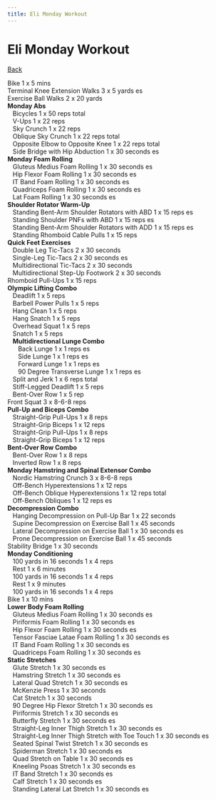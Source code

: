```yaml
---
title: Eli Monday Workout
---
```


# Eli Monday Workout

[Back](./index)

Bike 1 x 5 mins<br>
Terminal Knee Extension Walks 3 x 5 yards es<br>
Exercise Ball Walks 2 x 20 yards<br>
**Monday Abs**<br>
&nbsp;&nbsp;&nbsp;Bicycles 1 x 50 reps total<br>
&nbsp;&nbsp;&nbsp;V-Ups 1 x 22 reps<br>
&nbsp;&nbsp;&nbsp;Sky Crunch 1 x 22 reps<br>
&nbsp;&nbsp;&nbsp;Oblique Sky Crunch 1 x 22 reps total<br>
&nbsp;&nbsp;&nbsp;Opposite Elbow to Opposite Knee 1 x 22 reps total<br>
&nbsp;&nbsp;&nbsp;Side Bridge with Hip Abduction 1 x 30 seconds es<br>
**Monday Foam Rolling**<br>
&nbsp;&nbsp;&nbsp;Gluteus Medius Foam Rolling 1 x 30 seconds es<br>
&nbsp;&nbsp;&nbsp;Hip Flexor Foam Rolling 1 x 30 seconds es<br>
&nbsp;&nbsp;&nbsp;IT Band Foam Rolling 1 x 30 seconds es<br>
&nbsp;&nbsp;&nbsp;Quadriceps Foam Rolling 1 x 30 seconds es<br>
&nbsp;&nbsp;&nbsp;Lat Foam Rolling 1 x 30 seconds es<br>
**Shoulder Rotator Warm-Up**<br>
&nbsp;&nbsp;&nbsp;Standing Bent-Arm Shoulder Rotators with ABD 1 x 15 reps es<br>
&nbsp;&nbsp;&nbsp;Standing Shoulder PNFs with ABD 1 x 15 reps es<br>
&nbsp;&nbsp;&nbsp;Standing Bent-Arm Shoulder Rotators with ADD 1 x 15 reps es<br>
&nbsp;&nbsp;&nbsp;Standing Rhomboid Cable Pulls 1 x 15 reps<br>
**Quick Feet Exercises**<br>
&nbsp;&nbsp;&nbsp;Double Leg Tic-Tacs 2 x 30 seconds<br>
&nbsp;&nbsp;&nbsp;Single-Leg Tic-Tacs 2 x 30 seconds es<br>
&nbsp;&nbsp;&nbsp;Multidirectional Tic-Tacs 2 x 30 seconds<br>
&nbsp;&nbsp;&nbsp;Multidirectional Step-Up Footwork 2 x 30 seconds<br>
Rhomboid Pull-Ups 1 x 15 reps<br>
**Olympic Lifting Combo**<br>
&nbsp;&nbsp;&nbsp;Deadlift 1 x 5 reps<br>
&nbsp;&nbsp;&nbsp;Barbell Power Pulls 1 x 5 reps<br>
&nbsp;&nbsp;&nbsp;Hang Clean 1 x 5 reps<br>
&nbsp;&nbsp;&nbsp;Hang Snatch 1 x 5 reps<br>
&nbsp;&nbsp;&nbsp;Overhead Squat 1 x 5 reps<br>
&nbsp;&nbsp;&nbsp;Snatch 1 x 5 reps<br>
&nbsp;&nbsp;&nbsp;**Multidirectional Lunge Combo**<br>
&nbsp;&nbsp;&nbsp;&nbsp;&nbsp;&nbsp;Back Lunge 1 x 1 reps es<br>
&nbsp;&nbsp;&nbsp;&nbsp;&nbsp;&nbsp;Side Lunge 1 x 1 reps es<br>
&nbsp;&nbsp;&nbsp;&nbsp;&nbsp;&nbsp;Forward Lunge 1 x 1 reps es<br>
&nbsp;&nbsp;&nbsp;&nbsp;&nbsp;&nbsp;90 Degree Transverse Lunge 1 x 1 reps es<br>
&nbsp;&nbsp;&nbsp;Split and Jerk 1 x 6 reps total<br>
&nbsp;&nbsp;&nbsp;Stiff-Legged Deadlift 1 x 5 reps<br>
&nbsp;&nbsp;&nbsp;Bent-Over Row 1 x 5 rep<br>
Front Squat 3 x 8-6-8 reps<br>
**Pull-Up and Biceps Combo**<br>
&nbsp;&nbsp;&nbsp;Straight-Grip Pull-Ups 1 x 8 reps<br>
&nbsp;&nbsp;&nbsp;Straight-Grip Biceps 1 x 12 reps<br>
&nbsp;&nbsp;&nbsp;Straight-Grip Pull-Ups 1 x 8 reps<br>
&nbsp;&nbsp;&nbsp;Straight-Grip Biceps 1 x 12 reps<br>
**Bent-Over Row Combo**<br>
&nbsp;&nbsp;&nbsp;Bent-Over Row 1 x 8 reps<br>
&nbsp;&nbsp;&nbsp;Inverted Row 1 x 8 reps<br>
**Monday Hamstring and Spinal Extensor Combo**<br>
&nbsp;&nbsp;&nbsp;Nordic Hamstring Crunch 3 x 8-6-8 reps<br>
&nbsp;&nbsp;&nbsp;Off-Bench Hyperextensions 1 x 12 reps<br>
&nbsp;&nbsp;&nbsp;Off-Bench Oblique Hyperextensions 1 x 12 reps total<br>
&nbsp;&nbsp;&nbsp;Off-Bench Obliques 1 x 12 reps es<br>
**Decompression Combo**<br>
&nbsp;&nbsp;&nbsp;Hanging Decompression on Pull-Up Bar 1 x 22 seconds<br>
&nbsp;&nbsp;&nbsp;Supine Decompression on Exercise Ball 1 x 45 seconds<br>
&nbsp;&nbsp;&nbsp;Lateral Decompression on Exercise Ball 1 x 30 seconds es<br>
&nbsp;&nbsp;&nbsp;Prone Decompression on Exercise Ball 1 x 45 seconds<br>
Stability Bridge 1 x 30 seconds<br>
**Monday Conditioning**<br>
&nbsp;&nbsp;&nbsp;100 yards in 16 seconds 1 x 4 reps<br>
&nbsp;&nbsp;&nbsp;Rest 1 x 6 minutes<br>
&nbsp;&nbsp;&nbsp;100 yards in 16 seconds 1 x 4 reps<br>
&nbsp;&nbsp;&nbsp;Rest 1 x 9 minutes<br>
&nbsp;&nbsp;&nbsp;100 yards in 16 seconds 1 x 4 reps<br>
Bike 1 x 10 mins<br>
**Lower Body Foam Rolling**<br>
&nbsp;&nbsp;&nbsp;Gluteus Medius Foam Rolling 1 x 30 seconds es<br>
&nbsp;&nbsp;&nbsp;Piriformis Foam Rolling 1 x 30 seconds es<br>
&nbsp;&nbsp;&nbsp;Hip Flexor Foam Rolling 1 x 30 seconds es<br>
&nbsp;&nbsp;&nbsp;Tensor Fasciae Latae Foam Rolling 1 x 30 seconds es<br>
&nbsp;&nbsp;&nbsp;IT Band Foam Rolling 1 x 30 seconds es<br>
&nbsp;&nbsp;&nbsp;Quadriceps Foam Rolling 1 x 30 seconds es<br>
**Static Stretches**<br>
&nbsp;&nbsp;&nbsp;Glute Stretch 1 x 30 seconds es<br>
&nbsp;&nbsp;&nbsp;Hamstring Stretch 1 x 30 seconds es<br>
&nbsp;&nbsp;&nbsp;Lateral Quad Stretch 1 x 30 seconds es<br>
&nbsp;&nbsp;&nbsp;McKenzie Press 1 x 30 seconds<br>
&nbsp;&nbsp;&nbsp;Cat Stretch 1 x 30 seconds<br>
&nbsp;&nbsp;&nbsp;90 Degree Hip Flexor Stretch 1 x 30 seconds es<br>
&nbsp;&nbsp;&nbsp;Piriformis Stretch 1 x 30 seconds es<br>
&nbsp;&nbsp;&nbsp;Butterfly Stretch 1 x 30 seconds es<br>
&nbsp;&nbsp;&nbsp;Straight-Leg Inner Thigh Stretch 1 x 30 seconds es<br>
&nbsp;&nbsp;&nbsp;Straight-Leg Inner Thigh Stretch with Toe Touch 1 x 30 seconds es<br>
&nbsp;&nbsp;&nbsp;Seated Spinal Twist Stretch 1 x 30 seconds es<br>
&nbsp;&nbsp;&nbsp;Spiderman Stretch 1 x 30 seconds es<br>
&nbsp;&nbsp;&nbsp;Quad Stretch on Table 1 x 30 seconds es<br>
&nbsp;&nbsp;&nbsp;Kneeling Psoas Stretch 1 x 30 seconds es<br>
&nbsp;&nbsp;&nbsp;IT Band Stretch 1 x 30 seconds es<br>
&nbsp;&nbsp;&nbsp;Calf Stretch 1 x 30 seconds es<br>
&nbsp;&nbsp;&nbsp;Standing Lateral Lat Stretch 1 x 30 seconds es<br>
